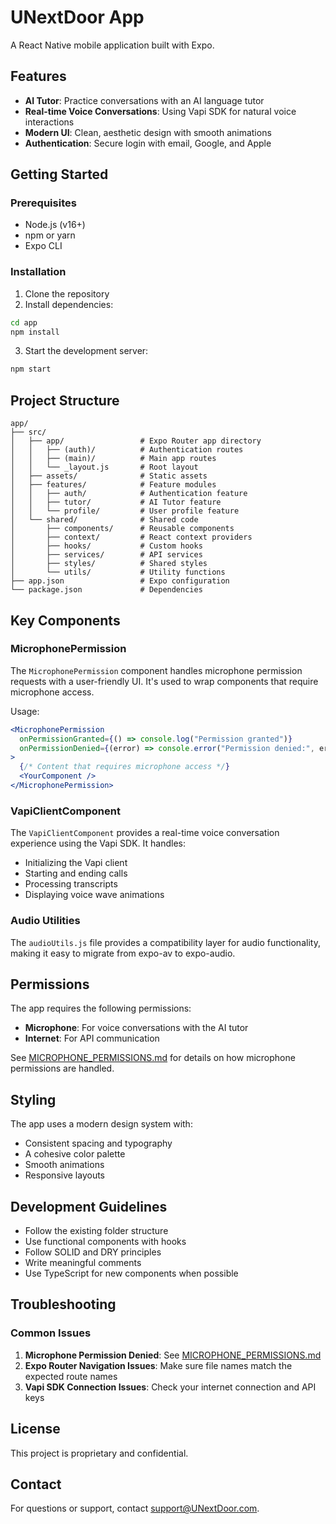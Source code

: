 # UNextDoor App

A React Native mobile application built with Expo.

## Features

- **AI Tutor**: Practice conversations with an AI language tutor
- **Real-time Voice Conversations**: Using Vapi SDK for natural voice interactions
- **Modern UI**: Clean, aesthetic design with smooth animations
- **Authentication**: Secure login with email, Google, and Apple

## Getting Started

### Prerequisites

- Node.js (v16+)
- npm or yarn
- Expo CLI

### Installation

1. Clone the repository
2. Install dependencies:

```bash
cd app
npm install
```

3. Start the development server:

```bash
npm start
```

## Project Structure

```
app/
├── src/
│   ├── app/                 # Expo Router app directory
│   │   ├── (auth)/          # Authentication routes
│   │   ├── (main)/          # Main app routes
│   │   └── _layout.js       # Root layout
│   ├── assets/              # Static assets
│   ├── features/            # Feature modules
│   │   ├── auth/            # Authentication feature
│   │   ├── tutor/           # AI Tutor feature
│   │   └── profile/         # User profile feature
│   └── shared/              # Shared code
│       ├── components/      # Reusable components
│       ├── context/         # React context providers
│       ├── hooks/           # Custom hooks
│       ├── services/        # API services
│       ├── styles/          # Shared styles
│       └── utils/           # Utility functions
├── app.json                 # Expo configuration
└── package.json             # Dependencies
```

## Key Components

### MicrophonePermission

The `MicrophonePermission` component handles microphone permission requests with a user-friendly UI. It's used to wrap components that require microphone access.

Usage:

```jsx
<MicrophonePermission
  onPermissionGranted={() => console.log("Permission granted")}
  onPermissionDenied={(error) => console.error("Permission denied:", error)}
>
  {/* Content that requires microphone access */}
  <YourComponent />
</MicrophonePermission>
```

### VapiClientComponent

The `VapiClientComponent` provides a real-time voice conversation experience using the Vapi SDK. It handles:

- Initializing the Vapi client
- Starting and ending calls
- Processing transcripts
- Displaying voice wave animations

### Audio Utilities

The `audioUtils.js` file provides a compatibility layer for audio functionality, making it easy to migrate from expo-av to expo-audio.

## Permissions

The app requires the following permissions:

- **Microphone**: For voice conversations with the AI tutor
- **Internet**: For API communication

See [MICROPHONE_PERMISSIONS.md](./src/docs/MICROPHONE_PERMISSIONS.md) for details on how microphone permissions are handled.

## Styling

The app uses a modern design system with:

- Consistent spacing and typography
- A cohesive color palette
- Smooth animations
- Responsive layouts

## Development Guidelines

- Follow the existing folder structure
- Use functional components with hooks
- Follow SOLID and DRY principles
- Write meaningful comments
- Use TypeScript for new components when possible

## Troubleshooting

### Common Issues

1. **Microphone Permission Denied**: See [MICROPHONE_PERMISSIONS.md](./src/docs/MICROPHONE_PERMISSIONS.md)
2. **Expo Router Navigation Issues**: Make sure file names match the expected route names
3. **Vapi SDK Connection Issues**: Check your internet connection and API keys

## License

This project is proprietary and confidential.

## Contact

For questions or support, contact [support@UNextDoor.com](mailto:support@UNextDoor.com).
